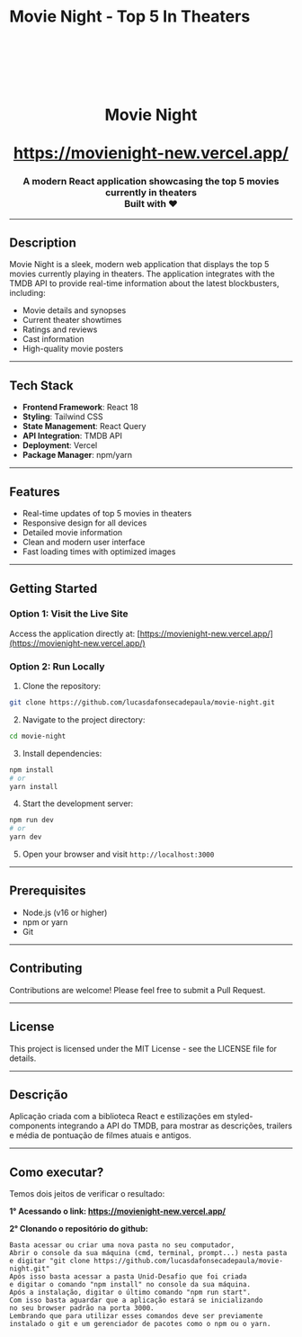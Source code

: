 # Movie Night - Top 5 In Theaters

<h1 align="center">
<br>
  <br>
  <br>
  Movie Night
  <br>
  <br>
  <a href="https://movienight-new.vercel.app/">https://movienight-new.vercel.app/</a>
</h1>

<h3 align="center">A modern React application showcasing the top 5 movies currently in theaters<br>Built with ❤️</h3>

---

## Description

Movie Night is a sleek, modern web application that displays the top 5 movies currently playing in theaters. The application integrates with the TMDB API to provide real-time information about the latest blockbusters, including:

- Movie details and synopses
- Current theater showtimes
- Ratings and reviews
- Cast information
- High-quality movie posters

---

## Tech Stack

- **Frontend Framework**: React 18
- **Styling**: Tailwind CSS
- **State Management**: React Query
- **API Integration**: TMDB API
- **Deployment**: Vercel
- **Package Manager**: npm/yarn

---

## Features

- Real-time updates of top 5 movies in theaters
- Responsive design for all devices
- Detailed movie information
- Clean and modern user interface
- Fast loading times with optimized images

---

## Getting Started

### Option 1: Visit the Live Site

Access the application directly at: [https://movienight-new.vercel.app/](https://movienight-new.vercel.app/)

### Option 2: Run Locally

1. Clone the repository:

```bash
git clone https://github.com/lucasdafonsecadepaula/movie-night.git
```

2. Navigate to the project directory:

```bash
cd movie-night
```

3. Install dependencies:

```bash
npm install
# or
yarn install
```

4. Start the development server:

```bash
npm run dev
# or
yarn dev
```

5. Open your browser and visit `http://localhost:3000`

---

## Prerequisites

- Node.js (v16 or higher)
- npm or yarn
- Git

---

## Contributing

Contributions are welcome! Please feel free to submit a Pull Request.

---

## License

This project is licensed under the MIT License - see the LICENSE file for details.

---

## Descrição

Aplicação criada com a biblioteca React e estilizações em styled-components integrando a API do TMDB, para mostrar as descrições, trailers e média de pontuação de filmes atuais e antigos.

---

## Como executar?

Temos dois jeitos de verificar o resultado:

**1° Acessando o link: https://movienight-new.vercel.app/**

**2° Clonando o repositório do github:**

    Basta acessar ou criar uma nova pasta no seu computador,
    Abrir o console da sua máquina (cmd, terminal, prompt...) nesta pasta
    e digitar "git clone https://github.com/lucasdafonsecadepaula/movie-night.git"
    Após isso basta acessar a pasta Unid-Desafio que foi criada
    e digitar o comando "npm install" no console da sua máquina.
    Após a instalação, digitar o último comando "npm run start".
    Com isso basta aguardar que a aplicação estará se inicializando
    no seu browser padrão na porta 3000.
    Lembrando que para utilizar esses comandos deve ser previamente instalado o git e um gerenciador de pacotes como o npm ou o yarn.
